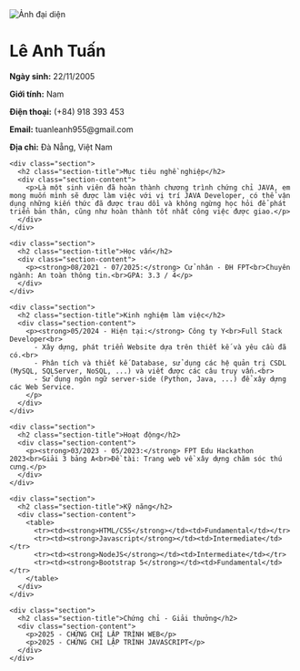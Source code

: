 <!DOCTYPE html>
<html lang="vi">
<head>
  <meta charset="UTF-8">
  <title>CV Cá Nhân - Lê Anh Tuấn</title>
  <link rel="stylesheet" href="css/styles.css">
  <style>
    /* (giữ nguyên phần CSS như bạn đã viết) */
    /* ... phần style không thay đổi ... */
  </style>
</head>
<body class="cv-document">
  <div class="cv-page">
    <div class="profile">
      <img src="avatar.png" alt="Ảnh đại diện" class="avatar">
      <div class="info">
        <h1 class="name">Lê Anh Tuấn</h1>
        <p><strong>Ngày sinh:</strong> 22/11/2005</p>
        <p><strong>Giới tính:</strong> Nam</p>
        <p><strong>Điện thoại:</strong> (+84) 918 393 453</p>
        <p><strong>Email:</strong> tuanleanh955@gmail.com</p>
        <p><strong>Địa chỉ:</strong> Đà Nẵng, Việt Nam</p>
      </div>
    </div>

    <div class="section">
      <h2 class="section-title">Mục tiêu nghề nghiệp</h2>
      <div class="section-content">
        <p>Là một sinh viên đã hoàn thành chương trình chứng chỉ JAVA, em mong muốn mình sẽ được làm việc với vị trí JAVA Developer, có thể vận dụng những kiến thức đã được trau dồi và không ngừng học hỏi để phát triển bản thân, cũng như hoàn thành tốt nhất công việc được giao.</p>
      </div>
    </div>

    <div class="section">
      <h2 class="section-title">Học vấn</h2>
      <div class="section-content">
        <p><strong>08/2021 - 07/2025:</strong> Cử nhân - ĐH FPT<br>Chuyên ngành: An toàn thông tin.<br>GPA: 3.3 / 4</p>
      </div>
    </div>

    <div class="section">
      <h2 class="section-title">Kinh nghiệm làm việc</h2>
      <div class="section-content">
        <p><strong>05/2024 - Hiện tại:</strong> Công ty Y<br>Full Stack Developer<br>
          - Xây dựng, phát triển Website dựa trên thiết kế và yêu cầu đã có.<br>
          - Phân tích và thiết kế Database, sử dụng các hệ quản trị CSDL (MySQL, SQLServer, NoSQL, ...) và viết được các câu truy vấn.<br>
          - Sử dụng ngôn ngữ server-side (Python, Java, ...) để xây dựng các Web Service.
        </p>
      </div>
    </div>

    <div class="section">
      <h2 class="section-title">Hoạt động</h2>
      <div class="section-content">
        <p><strong>03/2023 - 05/2023:</strong> FPT Edu Hackathon 2023<br>Giải 3 bảng A<br>Đề tài: Trang web về xây dựng chăm sóc thú cưng.</p>
      </div>
    </div>

    <div class="section">
      <h2 class="section-title">Kỹ năng</h2>
      <div class="section-content">
        <table>
          <tr><td><strong>HTML/CSS</strong></td><td>Fundamental</td></tr>
          <tr><td><strong>Javascript</strong></td><td>Intermediate</td></tr>
          <tr><td><strong>NodeJS</strong></td><td>Intermediate</td></tr>
          <tr><td><strong>Bootstrap 5</strong></td><td>Fundamental</td></tr>
        </table>
      </div>
    </div>

    <div class="section">
      <h2 class="section-title">Chứng chỉ - Giải thưởng</h2>
      <div class="section-content">
        <p>2025 - CHỨNG CHỈ LẬP TRÌNH WEB</p>
        <p>2025 - CHỨNG CHỈ LẬP TRÌNH JAVASCRIPT</p>
      </div>
    </div>
  </div>
</body>
</html>
